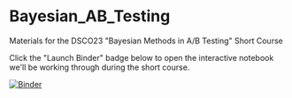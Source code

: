 # Bayesian_AB_Testing
Materials for the DSCO23 "Bayesian Methods in A/B Testing" Short Course

Click the "Launch Binder" badge below to open the interactive notebook we'll be working through during the short course.

[![Binder](https://mybinder.org/badge_logo.svg)](https://mybinder.org/v2/gh/ntstevens/Bayesian_AB_Testing/main?labpath=Bayesian%20Methods%20in%20AB%20Testing.ipynb)
